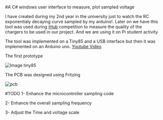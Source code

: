 #A C# windows user interface to measure, plot sampled voltage

I have created during my 2nd year in the university just to watch the RC exponentialy decaying curve sampled by my arduino!. Later on
we have this tool was used during [iHub](http://ihub.asu.edu.eg) competition to measure the quality of the chargers to be used in our project. And we are using it on Pi student activity

The tool was implemented on a Tiny85 and a USB interface but then it was implemented on an Arduino uno.
[Youtube Video](https://youtu.be/5sMGYwf6GVk)

The first prototype 

![Image tiny85](http://i.imgur.com/hmPkt1b.jpg)

The PCB was designed using Fritzing

![pcb](http://i.imgur.com/wBXperd.png)

#TODO
1- Enhance the microcontroller sampling code

2- Enhance the overall sampling frequency

3- Adjust the Time and voltage scale

